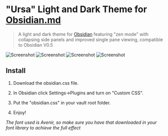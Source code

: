 # "Ursa" Light and Dark Theme for [Obsidian.md](https://obsidian.md/)

> A light and dark theme for [Obsidian](https://obsidian.md/) featuring "zen mode" with collapsing side panels and improved single pane viewing, compatible to Obsidian V0.5

![Screenshot](./light-theme_full.png)
![Screenshot](./light-theme_zen.png)
![Screenshot](./dark-theme_full.png)
![Screenshot](./dark-theme_zen.png)

## Install

1. Download the obsidian.css file.

2. In Obsidian click Settings->Plugins and turn on "Custom CSS".

3. Put the "obsidian.css" in your vault root folder.

4. Enjoy!

_The font used is Avenir, so make sure you have that downloaded in your font library to achieve the full effect_

